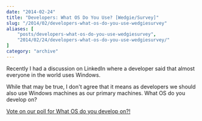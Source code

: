 ```yaml
---
date: "2014-02-24"
title: "Developers: What OS Do You Use? [Wedgie/Survey]"
slug: "/2014/02/developers-what-os-do-you-use-wedgiesurvey"
aliases: [
    "posts/developers-what-os-do-you-use-wedgiesurvey",
    "2014/02/24/developers-what-os-do-you-use-wedgiesurvey/"
]
category: "archive"
---
```


<p>Recently I had a discussion on LinkedIn where a developer said that almost everyone in the world uses Windows.</p>

<p>While that may be true, I don't agree that it means as developers we should also use Windows machines as our primary machines. What OS do you develop on?</p>

<p><script src='https://www.wedgies.com/js/widgets.js'></script><noscript><a href='https://www.wedgies.com/question/530c05c1aedea90200000005'>Vote on our poll for What OS do you develop on?!</a></noscript></p>

<div class='wedgie-widget' wd-pending wd-type='embed' wd-version='v1' id='530c05c1aedea90200000005' ></div>


